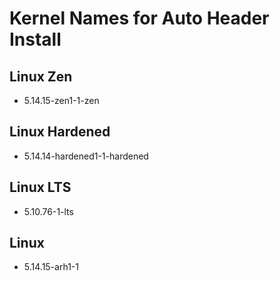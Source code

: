 # Kernel Names for Auto Header Install

## Linux Zen
- 5.14.15-zen1-1-zen

## Linux Hardened
- 5.14.14-hardened1-1-hardened

## Linux LTS
- 5.10.76-1-lts 

## Linux 
- 5.14.15-arh1-1
